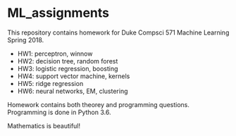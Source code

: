 # ML_assignments

This repository contains homework for Duke Compsci 571 Machine Learning Spring 2018. 

* HW1: perceptron, winnow
* HW2: decision tree, random forest
* HW3: logistic regression, boosting
* HW4: support vector machine, kernels
* HW5: ridge regression
* HW6: neural networks, EM, clustering

Homework contains both theorey and programming questions. Programming is done in Python 3.6.

Mathematics is beautiful!

